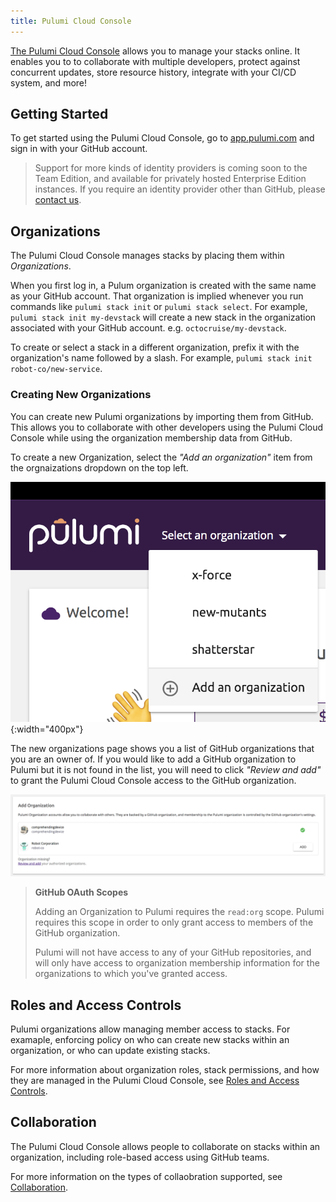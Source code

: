 ```yaml
---
title: Pulumi Cloud Console
---
```


[The Pulumi Cloud Console](https://app.pulumi.com) allows you to manage your stacks online. It enables
you to to collaborate with multiple developers, protect against concurrent updates, store resource
history, integrate with your CI/CD system, and more!

## Getting Started

To get started using the Pulumi Cloud Console, go to [app.pulumi.com](https://app.pulumi.com) and
sign in with your GitHub account.

> Support for more kinds of identity providers is coming soon to the Team Edition, and available
> for privately hosted Enterprise Edition instances. If you require an identity provider other than
> GitHub, please [contact us](https://www.pulumi.com/about/#contact-us).

## Organizations

The Pulumi Cloud Console manages stacks by placing them within _Organizations_.

When you first log in, a Pulum organization is created with the same name as your GitHub account.
That organization is implied whenever you run commands like `pulumi stack init` or
`pulumi stack select`. For example, `pulumi stack init my-devstack` will create a new stack in
the organization associated with your GitHub account. e.g. `octocruise/my-devstack`.

To create or select a stack in a different organization, prefix it with the organization's name
followed by a slash. For example, `pulumi stack init robot-co/new-service`.

### Creating New Organizations

You can create new Pulumi organizations by importing them from GitHub. This
allows you to collaborate with other developers using the Pulumi Cloud Console
while using the organization membership data from GitHub.

To create a new Organization, select the _"Add an organization"_ item from the
orgnaizations dropdown on the top left.

![Opening the new organization page](../../images/reference/service/add-an-org-selection.png){:width="400px"}

The new organizations page shows you a list of GitHub organizations that you
are an owner of. If you would like to add a GitHub organization to Pulumi but
it is not found in the list, you will need to click _"Review and add"_ to
grant the Pulumi Cloud Console access to the GitHub organization.

![Adding a new Pulumi organization](../../images/reference/service/add-organization-card.png)

> **GitHub OAuth Scopes**
>
> Adding an Organization to Pulumi requires the `read:org` scope. Pulumi
> requires this scope in order to only grant access to members of the GitHub
> organization.
>
> Pulumi will not have access to any of your GitHub repositories, and will only
> have access to organization membership information for the organizations to
> which you've granted access.

## Roles and Access Controls

Pulumi organizations allow managing member access to stacks. For examaple,
enforcing policy on who can create new stacks within an organization, or who
can update existing stacks.

For more information about organization roles, stack permissions, and how they
are managed in the Pulumi Cloud Console, see [Roles and Access Controls](./roles-and-access-controls.html).

## Collaboration

The Pulumi Cloud Console allows people to collaborate on stacks within
an organization, including role-based access using GitHub teams.

For more information on the types of collaobration supported, see
[Collaboration](./collaboration.html).

